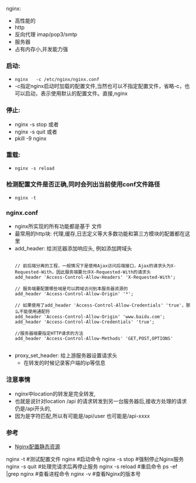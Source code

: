 nginx:
  - 高性能的
  - http
  - 反向代理 imap/pop3/smtp
  - 服务器
  - 占有内存小,并发能力强

  

### 启动:
  - `nginx   -c /etc/nginx/nginx.conf  `
  - -c指定nginx启动时加载的配置文件,当然也可以不指定配置文件，省略-c，也可以启动，表示使用默认的配置文件。直接,nginx

### 停止:
  - nginx -s stop 或者
  - nginx -s quit 或者
  - pkill -9 nginx

### 重载:
  - `nginx -s reload`

### 检测配置文件是否正确,同时会列出当前使用conf文件路径
  - `nginx -t`

### nginx.conf
  - nginx所实现的所有功能都是基于 文件
  - 最常用的http块: 代理,缓存,日志定义等大多数功能和第三方模块的配置都在这里
  - add_header: 给浏览器添加响应头, 例如添加跨域头
    ```

    // 前后端分离的工程，一般情况下是使用Ajax访问后端接口，Ajax的请求头为X-Requested-With，因此服务端要允许X-Requested-With的请求头
    add_header 'Access-Control-Allow-Headers' 'X-Requested-With';

    // 服务端要配置哪些域是可以跨域访问到本服务器资源的
    add_header 'Access-Control-Allow-Origin' '*';

    // 如果使用了add_header 'Access-Control-Allow-Credentials' 'true'，那么不能使用通配符
    add_header 'Access-Control-Allow-Origin' 'www.baidu.com';
    add_header 'Access-Control-Allow-Credentials' 'true';

    //服务器端要指定HTTP请求的方法
    add_header 'Access-Control-Allow-Methods' 'GET,POST,OPTIONS'


    ``` 
  - proxy_set_header: 给上游服务器设置请求头
    - 在转发的时候记录客户端的ip等信息


### 注意事情
  - nginx中location的转发是完全转发,
  - 也就是说针对location /api 的请求转发到另一台服务器后,接收方处理的请求仍是/api开头的,
  - 因为是字符匹配,所以有可能是/api/user 也可能是/api-xxxx


### 参考
  - [Nginx配置静态资源](https://www.cnblogs.com/weiyinfu/p/10387282.html)



nginx -t           #测试配置文件
nginx              #启动命令
nginx -s stop      #强制停止Nginx服务
nginx -s quit      #处理完请求后再停止服务
nginx -s reload    #重启命令
ps -ef |grep nginx #查看进程命令
nginx -v           #查看Nginx的版本号